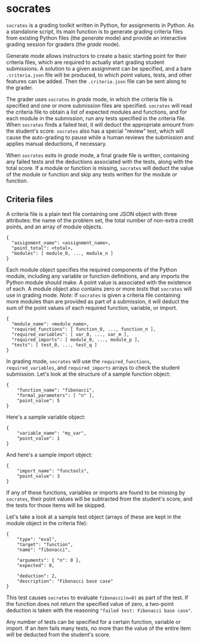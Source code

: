 socrates
========

`socrates` is a grading toolkit written in Python, for assignments in Python.
As a standalone script, its main function is to generate grading criteria files
from existing Python files (the *generate* mode) and provide an interactive
grading session for graders (the *grade* mode).

Generate mode allows instructors to create a basic starting point for
their criteria files, which are required to actually start grading student
submissions. A solution to a given assignment can be specified, and a
bare `.criteria.json` file will be produced, to which point values, tests,
and other features can be added. Then the `.criteria.json` file can be
sent along to the grader.

The grader uses `socrates` in *grade* mode, in which the criteria file is
specified and one or more submission files are specified. `socrates` will
read the criteria file to obtain a list of expected modules and functions,
and for each module in the submission, run any tests specified in the
criteria file. When `socrates` finds a failed test, it will deduct the
appropriate amount from the student's score. `socrates` also has a special
"review" test, which will cause the auto-grading to pause while a human
reviews the submission and applies manual deductions, if necessary.

When `socrates` exits in *grade* mode, a final grade file is written,
containing any failed tests and the deductions associated with the tests,
along with the total score. If a module or function is missing, `socrates`
will deduct the value of the module or function and skip any tests written
for the module or function.


Criteria files
--------------

A criteria file is a plain text file containing one JSON object with three
attributes: the name of the problem set, the total number of non-extra credit
points, and an array of module objects.

    {
      "assignment_name": <assignment_name>,
      "point_total": <total>,
      "modules": [ module_0, ..., module_n ]
    }


Each module object specifies the required components of the Python module,
including any variable or function definitions, and any imports the Python
module should make. A point value is associated with the existence of each.
A module object also contains zero or more *tests* that
`socrates` will use in grading mode. *Note:* If `socrates` is given a criteria
file containing more modules than are provided as part of a submission, it
will deduct the sum of the point values of each required function, variable,
or import.

    {
      "module_name": <module_name>,
      "required_functions": [ function_0, ..., function_n ],
      "required_variables": [ var_0, ..., var_m ],
      "required_imports": [ module_0, ..., module_p ],
      "tests": [ test_0, ..., test_q ]
    }

In grading mode, `socrates` will use the `required_functions`,
`required_variables`, and `required_imports` arrays to check the student
submission. Let's look at the structure of a sample function object:

    {
        "function_name": "fibonacci",
        "formal_parameters": [ "n" ],
        "point_value": 5
    }

Here's a sample variable object:

    {
        "variable_name": "my_var",
        "point_value": 1
    }

And here's a sample import object:

    {
        "import_name": "functools",
        "point_value": 3
    }

If any of these functions, variables or imports are found to be missing by
`socrates`, their point values will be subtracted from the student's score,
and the tests for those items will be skipped.

Let's take a look at a sample test object (arrays of these are kept in the
module object in the criteria file):

    {
        "type": "eval",
        "target": "function",
        "name": "fibonacci",

        "arguments": { "n": 0 },
        "expected": 0,

        "deduction": 2,
        "description": "Fibonacci base case"
    }

This test causes `socrates` to evaluate `fibonacci(n=0)` as part of the test.
If the function does not return the specified value of zero, a two-point
deduction is taken with the reasoning `"failed test: Fibonacci base case"`.

Any number of tests can be specified for a certain function, variable or
import. If an item fails many tests, no more than the value of the entire
item will be deducted from the student's score.


